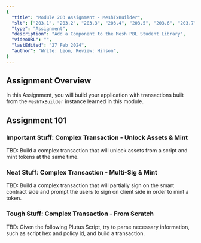 ```yaml
---
{
  "title": "Module 203 Assignment - MeshTxBuilder",
  "slt": ["203.1", "203.2", "203.3", "203.4", "203.5", "203.6", "203.7"],
  "type": "Assignment",
  "description": "Add a Component to the Mesh PBL Student Library",
  "videoURL": "",
  "lastEdited": "27 Feb 2024",
  "author": "Write: Leon, Review: Hinson",
}
---
```


## Assignment Overview

In this Assignment, you will build your application with transactions built from the `MeshTxBuilder` instance learned in this module.

## Assignment 101

### Important Stuff: Complex Transaction - Unlock Assets & Mint

TBD: Build a complex transaction that will unlock assets from a script and mint tokens at the same time. 

### Neat Stuff: Complex Transaction - Multi-Sig & Mint

TBD: Build a complex transaction that will partially sign on the smart contract side and prompt the users to sign on client side in order to mint a token.

### Tough Stuff: Complex Transaction - From Scratch

TBD: Given the following Plutus Script, try to parse necessary information, such as script hex and policy id, and build a transaction.